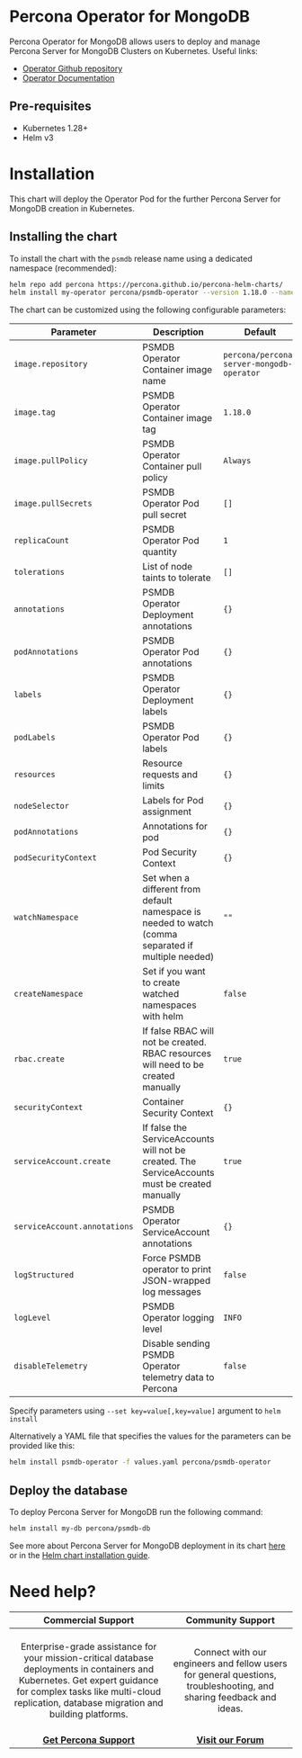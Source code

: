 # Percona Operator for MongoDB

Percona Operator for MongoDB allows users to deploy and manage Percona Server for MongoDB Clusters on Kubernetes.
Useful links:
- [Operator Github repository](https://github.com/percona/percona-server-mongodb-operator)
- [Operator Documentation](https://www.percona.com/doc/kubernetes-operator-for-psmongodb/index.html)

## Pre-requisites
* Kubernetes 1.28+
* Helm v3

# Installation

This chart will deploy the Operator Pod for the further Percona Server for MongoDB creation in Kubernetes.

## Installing the chart

To install the chart with the `psmdb` release name using a dedicated namespace (recommended):

```sh
helm repo add percona https://percona.github.io/percona-helm-charts/
helm install my-operator percona/psmdb-operator --version 1.18.0 --namespace my-namespace
```

The chart can be customized using the following configurable parameters:

| Parameter                    | Description                                                                                         | Default                                   |
| ---------------------------- | --------------------------------------------------------------------------------------------------- | ----------------------------------------- |
| `image.repository`           | PSMDB Operator Container image name                                                                 | `percona/percona-server-mongodb-operator` |
| `image.tag`                  | PSMDB Operator Container image tag                                                                  | `1.18.0`                                  |
| `image.pullPolicy`           | PSMDB Operator Container pull policy                                                                | `Always`                                  |
| `image.pullSecrets`          | PSMDB Operator Pod pull secret                                                                      | `[]`                                      |
| `replicaCount`               | PSMDB Operator Pod quantity                                                                         | `1`                                       |
| `tolerations`                | List of node taints to tolerate                                                                     | `[]`                                      |
| `annotations`                | PSMDB Operator Deployment annotations                                                               | `{}`                                      |
| `podAnnotations`             | PSMDB Operator Pod annotations                                                                      | `{}`                                      |
| `labels`                     | PSMDB Operator Deployment labels                                                                    | `{}`                                      |
| `podLabels`                  | PSMDB Operator Pod labels                                                                           | `{}`                                      |
| `resources`                  | Resource requests and limits                                                                        | `{}`                                      |
| `nodeSelector`               | Labels for Pod assignment                                                                           | `{}`                                      |
| `podAnnotations`             | Annotations for pod                                                                                 | `{}`                                      |
| `podSecurityContext`         | Pod Security Context                                                                                | `{}`                                      |
| `watchNamespace`             | Set when a different from default namespace is needed to watch (comma separated if multiple needed) | `""`                                      |
| `createNamespace`            | Set if you want to create watched namespaces with helm                                              | `false`                                   |
| `rbac.create`                | If false RBAC will not be created. RBAC resources will need to be created manually                  | `true`                                    |
| `securityContext`            | Container Security Context                                                                          | `{}`                                      |
| `serviceAccount.create`      | If false the ServiceAccounts will not be created. The ServiceAccounts must be created manually      | `true`                                    |
| `serviceAccount.annotations` | PSMDB Operator ServiceAccount annotations                                                           | `{}`                                      |
| `logStructured`              | Force PSMDB operator to print JSON-wrapped log messages                                             | `false`                                   |
| `logLevel`                   | PSMDB Operator logging level                                                                        | `INFO`                                    |
| `disableTelemetry`           | Disable sending PSMDB Operator telemetry data to Percona                                            | `false`                                   |

Specify parameters using `--set key=value[,key=value]` argument to `helm install`

Alternatively a YAML file that specifies the values for the parameters can be provided like this:

```sh
helm install psmdb-operator -f values.yaml percona/psmdb-operator
```

## Deploy the database

To deploy Percona Server for MongoDB run the following command:

```sh
helm install my-db percona/psmdb-db
```

See more about Percona Server for MongoDB deployment in its chart [here](https://github.com/percona/percona-helm-charts/tree/main/charts/psmdb-db) or in the [Helm chart installation guide](https://www.percona.com/doc/kubernetes-operator-for-psmongodb/helm.html).

# Need help?

**Commercial Support**  | **Community Support** |
:-: | :-: |
| <br/>Enterprise-grade assistance for your mission-critical database deployments in containers and Kubernetes. Get expert guidance for complex tasks like multi-cloud replication, database migration and building platforms.<br/><br/>  | <br/>Connect with our engineers and fellow users for general questions, troubleshooting, and sharing feedback and ideas.<br/><br/>  | 
| **[Get Percona Support](https://hubs.ly/Q02ZTH8Q0)** | **[Visit our Forum](https://forums.percona.com/)** |
